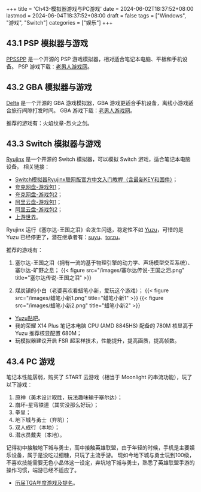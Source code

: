 +++
title = 'Ch43-模拟器游戏与PC游戏'
date = 2024-06-02T18:37:52+08:00
lastmod = 2024-06-04T18:37:52+08:00
draft = false
tags = ["Windows", "游戏", "Switch"]
categories = ["娱乐"]
+++

## 43.1 PSP 模拟器与游戏

[PPSSPP](https://www.ppsspp.org/) 是一个开源的 PSP 游戏模拟器，相对适合笔记本电脑、平板和手机设备。
PSP 游戏下载：[老男人游戏网](https://www.oldmantvg.net/)。

## 43.2 GBA 模拟器与游戏

[Delta](https://github.com/rileytestut/Delta) 是一个开源的 GBA 游戏模拟器，GBA 游戏更适合手机设备，离线小游戏适合旅行间隙打发时间。
GBA 游戏下载：[老男人游戏网](https://www.oldmantvg.net/)。

推荐的游戏有：火焰纹章-烈火之剑。

## 43.3 Switch 模拟器与游戏

[Ryujinx](https://www.iplaysoft.com/ryujinx.html) 是一个开源的 Switch 模拟器，可以模拟 Switch 游戏，适合笔记本电脑设备。
相关链接：

* [Switch模拟器Ryujinx联网版官方中文入门教程（含最新KEY和固件）](https://www.bilibili.com/read/cv20541633/)；
* [夸克网盘-游戏包1](https://pan.quark.cn/s/5526bf5404c6)；
* [夸克网盘-游戏包2](https://pan.quark.cn/s/19619e73b43f)；
* [阿里云盘-游戏包1](https://www.aliyundrive.com/s/sKeAtoeRzz2)；
* [阿里云盘-游戏包2](https://tieba.baidu.com/p/7929635907)；
* [上游世界](https://www.vgter.net/)。

Ryujinx 运行《塞尔达-王国之泪》会发生闪退，稳定性不如 [Yuzu](https://www.iplaysoft.com/yuzu.html)，可惜的是 Yuzu 已经停更了，潜在继承者有：[suyu](https://git.suyu.dev/suyu/suyu)、[torzu](https://github.com/litucks/torzu)。

推荐的游戏有：

1. 塞尔达-王国之泪（拥有一流的基于物理引擎的动力学、声场模型交互系统）、塞尔达-旷野之息；
{{< figure src="/images/塞尔达传说-王国之泪.png" title="塞尔达传说-王国之泪" >}}

2. 煤炭镇的小白（老婆喜欢看蜡笔小新，爱玩这个游戏）；
{{< figure src="/images/蜡笔小新1.png" title="蜡笔小新1" >}}
{{< figure src="/images/蜡笔小新2.png" title="蜡笔小新2" >}}

* [Yuzu贴吧](https://tieba.baidu.com/f?kw=yuzu%E6%A8%A1%E6%8B%9F%E5%99%A8&ie=utf-8)。
* 我的荣耀 X14 Plus 笔记本电脑 CPU (AMD 8845HS) 配备的 780M 核显高于 Yuzu 推荐核显配置 680M；
* 玩模拟器建议开启 FSR 超采样技术，性能提升，提高画质，提高帧数。

## 43.4 PC 游戏

笔记本性能孱弱，购买了 START 云游戏（相当于 Moonlight 的串流功能），玩了以下游戏：

1. 原神（美术设计取胜，玩法趣味输于塞尔达）；
2. 崩坏-星穹铁道（其实没那么好玩）；
3. 拳皇；
4. 地下城与勇士（弃坑）；
5. 双人成行（本地）；
6. 潜水员戴夫（本地）。

记得初中接触地下城与勇士，高中接触英雄联盟，由于年轻的时候，手机是主要娱乐设备，属于是没吃过细糠，只玩了主流手游。
现如今地下城与勇士玩到100级，不喜欢技能需要无色小晶体这一设定，弃坑地下城与勇士，熟悉了英雄联盟手游的操作习惯，端游已经不适应了。

* [历届TGA年度游戏及提名](https://www.ithome.com/search/TGA.html)。
